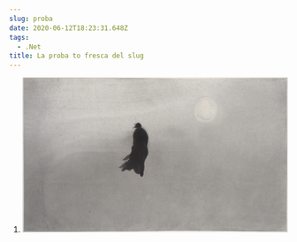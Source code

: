 ```yaml
---
slug: proba
date: 2020-06-12T18:23:31.648Z
tags:
  - .Net
title: La proba to fresca del slug
---
```


1. ![Grass](assets/gaocopy.jpg "El grass")
